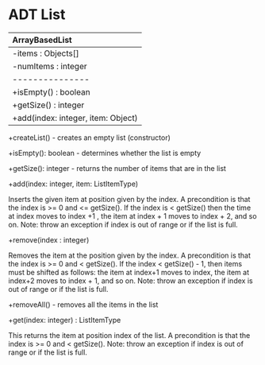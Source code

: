 # ADT List
| ArrayBasedList |
|:---------------|
|-items : Objects[] |
|-numItems : integer |
|---------------|
|+isEmpty() : boolean|
|+getSize() : integer|
|+add(index: integer, item: Object)|

+createList() - creates an empty list (constructor)

+isEmpty(): boolean - determines whether the list is empty

+getSize(): integer - returns the number of items that are in the list

+add(index: integer, item: ListItemType) 

Inserts the given item at position given by the index. A precondition is that the index is >= 0 and <= getSize(). If the index is < getSize() then the time at index moves to index +1 , the item at index + 1 moves to index + 2, and so on. Note: throw an exception if index is out of range or if the list is full. 

+remove(index : integer) 

Removes the item at the position given by the index. A precondition is that the index is >= 0 and < getSize(). If the index < getSize() - 1, then items must be shifted as follows: the item at index+1 moves to index, the item at index+2 moves to index + 1, and so on.  Note: throw an exception if index is out of range or if the list is full. 

+removeAll() - removes all the items in the list

+get(index: integer) : ListItemType

This returns the item at position index of the list. A precondition is that the index is >= 0 and < getSize(). Note: throw an exception if index is out of range or if the list is full. 
